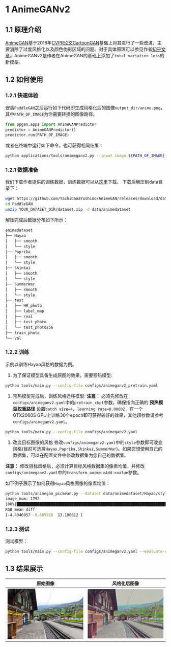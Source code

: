 # 1 AnimeGANv2

## 1.1 原理介绍

[AnimeGAN](https://github.com/TachibanaYoshino/AnimeGANv2)基于2018年[CVPR论文CartoonGAN](https://openaccess.thecvf.com/content_cvpr_2018/papers/Chen_CartoonGAN_Generative_Adversarial_CVPR_2018_paper.pdf)基础上对其进行了一些改进，主要消除了过度风格化以及颜色伪影区域的问题。对于具体原理可以参见作者[知乎文章](https://zhuanlan.zhihu.com/p/76574388?from_voters_page=true)。AnimeGANv2是作者在AnimeGAN的基础上添加了`total variation loss`的新模型。


## 1.2 如何使用

### 1.2.1 快速体验

安装`PaddleGAN`之后运行如下代码即生成风格化后的图像`output_dir/anime.png`，其中`PATH_OF_IMAGE`为你需要转换的图像路径。

```python
from ppgan.apps import AnimeGANPredictor
predictor = AnimeGANPredictor()
predictor.run(PATH_OF_IMAGE)
```

或者在终端中运行如下命令，也可获得相同结果：

```sh
python applications/tools/animeganv2.py --input_image ${PATH_OF_IMAGE}
```

### 1.2.1 数据准备

我们下载作者提供的训练数据，训练数据可以从[这里](https://github.com/TachibanaYoshino/AnimeGAN/releases/tag/dataset-1)下载。
下载后解压到data目录下：

```sh
wget https://github.com/TachibanaYoshino/AnimeGAN/releases/download/dataset-1/dataset.zip
cd PaddleGAN
unzip YOUR_DATASET_DIR/dataset.zip -d data/animedataset
```

解压完成后数据分布如下所示：

```sh
animedataset
├── Hayao
│   ├── smooth
│   └── style
├── Paprika
│   ├── smooth
│   └── style
├── Shinkai
│   ├── smooth
│   └── style
├── SummerWar
│   ├── smooth
│   └── style
├── test
│   ├── HR_photo
│   ├── label_map
│   ├── real
│   ├── test_photo
│   └── test_photo256
├── train_photo
└── val
```

### 1.2.2 训练
  示例以训练Hayao风格的数据为例。

  1.  为了保证模型具备生成原图的效果，需要预热模型:
  ```sh
  python tools/main.py --config-file configs/animeganv2_pretrain.yaml
  ```

  1.  预热模型完成后，训练风格迁移模型:
  **注意：** 必须先修改在`configs/animeganv2.yaml`中的`pretrain_ckpt`参数，确保指向正确的 **预热模型权重路径**
  设置`batch size=4`，`learning rate=0.00002`，在一个  GTX2060S GPU上训练30个epoch即可获得较好的效果，其他超参数请参考`configs/animeganv2.yaml`。

  ```sh
  python tools/main.py --config-file configs/animeganv2.yaml
  ```

  1.  改变目标图像的风格
  修改`configs/animeganv2.yaml`中的`style`参数即可改变风格(目前可选择`Hayao,Paprika,Shinkai,SummerWar`)。如果您想使用自己的数据集，可以在配置文件中修改数据集为您自己的数据集。

  **注意：** 修改目标风格后，必须计算目标风格数据集的像素均值，并修改`configs/animeganv2.yaml`中的`transform_anime->Add->value`参数。

  如下例子展示了如何获得`Hayao`风格图像的像素均值：
  ```sh
  python tools/animegan_picmean.py --dataset data/animedataset/Hayao/style
  image_num: 1792
  100%|███████████████████████████████████████████████████████████████████████████████████████████████████████████████████████████| 1792/1792 [00:04<00:00, 444.95it/s]
  RGB mean diff
  [-4.4346957 -8.665916  13.100612 ]
  ```

### 1.2.3 测试

测试模型：
```sh
python tools/main.py --config-file configs/animeganv2.yaml --evaluate-only --load ${PATH_OF_WEIGHT}
```

## 1.3 结果展示
| 原始图像                            | 风格化后图像                       |
| ----------------------------------- | ---------------------------------- |
| ![](../../imgs/animeganv2_test.jpg) | ![](../../imgs/animeganv2_res.jpg) |
